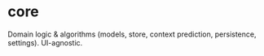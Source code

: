# core
Domain logic & algorithms (models, store, context prediction, persistence, settings). UI-agnostic.
